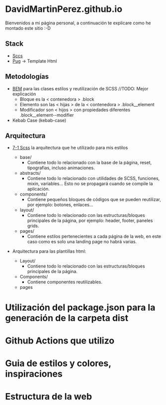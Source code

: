 # DavidMartinPerez.github.io

Bienvenidos a mi página personal, a continuación te explicare como he montado este sitio :-D

## Stack

* [Sccs](https://sass-lang.com/)
* [Pug](https://pugjs.org/api/getting-started.html) -> Template Html

## Metodologías
* [BEM](http://getbem.com/) para las clases estilos y reutilización de SCSS
//TODO: Mejor explicación
    * Bloque es la < contenedora > .block
    * Elemento son las < hijas > de la < contenedora > .block__element
    * Modificador son < hijos > con propiedades diferentes .block__element--modifier
* Kebab Case (kebab-case)
## Arquitectura
* [7-1 Scss](https://sass-guidelin.es/#the-7-1-pattern) la arquitectura que he utilizado para mis estilos
    * base/
        * Contiene todo lo relacionado con la base de la página, reset, tipografias, incluso animaciones.
    * abstracts/
        * Contiene todo lo relacionado con utilidades de SCSS, funciones, mixin, variables... Esto no se propagará cuando se compile la aplicación.
    * components/
        * Contiene pequeños bloques de códigos que se pueden reutilizar, por ejemplo: botones, enlaces...
    * layout/
        * Contiene todo lo relacionado con las estructuras/bloques principales de la página, por ejemplo: header, footer, paneles grids.
    * pages/
        * Contiene estilos pertenecientes a cada página de la web, en este caso como es solo una landing page no habrá varias.

* Arquitectura para las plantillas html:
    * Layout/
        - Contiene todo lo relacionado con las estructuras/bloques principales de la página.
    * Components/
        - Contiene componentes reutilizables.
    * pages


# Utilización del package.json para la generación de la carpeta dist
# Github Actions que utilizo
# Guia de estilos y colores, inspiraciones

# Estructura de la web
